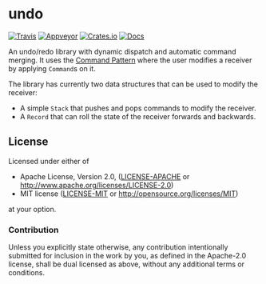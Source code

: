 # undo
[![Travis](https://travis-ci.org/evenorog/undo.svg?branch=master)](https://travis-ci.org/evenorog/undo)
[![Appveyor](https://ci.appveyor.com/api/projects/status/89qqvql6a0co558h/branch/master?svg=true)](https://ci.appveyor.com/project/evenorog/undo/branch/master)
[![Crates.io](https://img.shields.io/crates/v/undo.svg)](https://crates.io/crates/undo)
[![Docs](https://docs.rs/undo/badge.svg)](https://docs.rs/undo)

An undo/redo library with dynamic dispatch and automatic command merging.
It uses the [Command Pattern](https://en.wikipedia.org/wiki/Command_pattern) 
where the user modifies a receiver by applying `Command`s on it.

The library has currently two data structures that can be used to modify the receiver:

* A simple `Stack` that pushes and pops commands to modify the receiver.
* A `Record` that can roll the state of the receiver forwards and backwards.

## License

Licensed under either of

 * Apache License, Version 2.0, ([LICENSE-APACHE](LICENSE-APACHE) or http://www.apache.org/licenses/LICENSE-2.0)
 * MIT license ([LICENSE-MIT](LICENSE-MIT) or http://opensource.org/licenses/MIT)

at your option.

### Contribution

Unless you explicitly state otherwise, any contribution intentionally submitted
for inclusion in the work by you, as defined in the Apache-2.0 license, shall be dual licensed as above, without any
additional terms or conditions.
